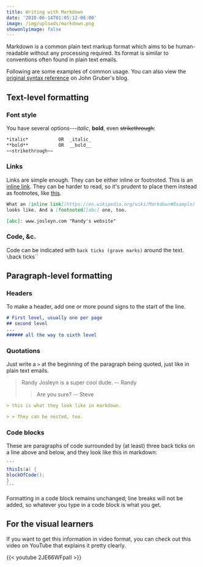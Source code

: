 ```yaml
---
title: Writing with Markdown
date: '2018-06-14T01:05:12-06:00'
image: /img/uploads/markdown.png
showonlyimage: false
---
```

Markdown is a common plain text markup format which aims to be human-readable without any processing required. Its format is similar to conventions often found in plain text emails.
<!--more-->

Following are some examples of common usage. You can also view the [original syntax reference](https://daringfireball.net/projects/markdown/syntax "John Gruber's Markdown reference") on John Gruber's blog.



## Text-level formatting

### Font style

You have several options---_italic_, **bold**, even ~~strikethrough~~:

```markdown
*italic*           OR  _italic_
**bold**           OR  __bold__
~~strikethrough~~
```

### Links

Links are simple enough. They can be either inline or footnoted.
This is an [inline link](https://en.wikipedia.org/wiki/Markdown#Example). They can be harder to read, so it's prudent to place them instead as footnotes, like [this](https://en.wikipedia.org/wiki/Markdown "add hover text").

```markdown
What an [inline link](https://en.wikipedia.org/wiki/Markdown#Example)
looks like. And a [footnoted][abc] one, too.

[abc]: www.josleyn.com "Randy's website"
```

### Code, &c.

Code can be indicated with `back ticks (grave marks)` around the text. `\`back ticks\`\`

## Paragraph-level formatting

### Headers

To make a header, add one or more pound signs to the start of the line.

```markdown
# First level, usually one per page
## second level
...
###### all the way to sixth level
```


### Quotations

Just write a `>` at the beginning of the paragraph being quoted, just like in plain text emails.

> Randy Josleyn is a super cool dude. -- Randy
>
> > Are you sure? -- Steve

```markdown
> this is what they look like in markdown.

> > They can be nested, too.
```

### Code blocks
These are paragraphs of code surrounded by (at least) three back ticks on a line above and below, and they look like this in markdown:

````java
```
thisIs(a) {
blockOfCode();
}
```
````
Formatting in a code block remains unchanged; line breaks
will not be added, so whatever you type in a code block is what you get.

## For the visual learners

If you want to get this information in video format, you can check out this video on YouTube that explains it pretty clearly. 

{{< youtube 2JE66WFpaII >}}
